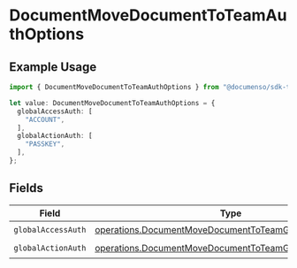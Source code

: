 # DocumentMoveDocumentToTeamAuthOptions

## Example Usage

```typescript
import { DocumentMoveDocumentToTeamAuthOptions } from "@documenso/sdk-typescript/models/operations";

let value: DocumentMoveDocumentToTeamAuthOptions = {
  globalAccessAuth: [
    "ACCOUNT",
  ],
  globalActionAuth: [
    "PASSKEY",
  ],
};
```

## Fields

| Field                                                                                                                            | Type                                                                                                                             | Required                                                                                                                         | Description                                                                                                                      |
| -------------------------------------------------------------------------------------------------------------------------------- | -------------------------------------------------------------------------------------------------------------------------------- | -------------------------------------------------------------------------------------------------------------------------------- | -------------------------------------------------------------------------------------------------------------------------------- |
| `globalAccessAuth`                                                                                                               | [operations.DocumentMoveDocumentToTeamGlobalAccessAuth](../../models/operations/documentmovedocumenttoteamglobalaccessauth.md)[] | :heavy_check_mark:                                                                                                               | N/A                                                                                                                              |
| `globalActionAuth`                                                                                                               | [operations.DocumentMoveDocumentToTeamGlobalActionAuth](../../models/operations/documentmovedocumenttoteamglobalactionauth.md)[] | :heavy_check_mark:                                                                                                               | N/A                                                                                                                              |